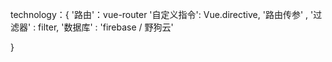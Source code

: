 
technology：{
  '路由'：vue-router
  '自定义指令': Vue.directive,
  '路由传参' ,
  '过滤器' : filter,
  '数据库' : 'firebase / 野狗云'
  
}

